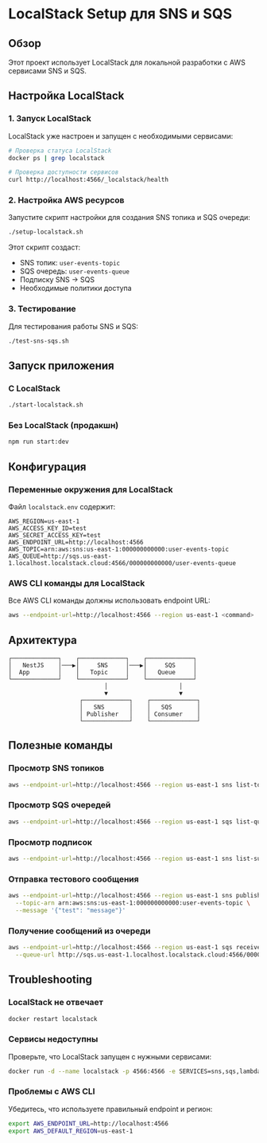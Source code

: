 # LocalStack Setup для SNS и SQS

## Обзор

Этот проект использует LocalStack для локальной разработки с AWS сервисами SNS и SQS.

## Настройка LocalStack

### 1. Запуск LocalStack

LocalStack уже настроен и запущен с необходимыми сервисами:

```bash
# Проверка статуса LocalStack
docker ps | grep localstack

# Проверка доступности сервисов
curl http://localhost:4566/_localstack/health
```

### 2. Настройка AWS ресурсов

Запустите скрипт настройки для создания SNS топика и SQS очереди:

```bash
./setup-localstack.sh
```

Этот скрипт создаст:
- SNS топик: `user-events-topic`
- SQS очередь: `user-events-queue`
- Подписку SNS → SQS
- Необходимые политики доступа

### 3. Тестирование

Для тестирования работы SNS и SQS:

```bash
./test-sns-sqs.sh
```

## Запуск приложения

### С LocalStack

```bash
./start-localstack.sh
```

### Без LocalStack (продакшн)

```bash
npm run start:dev
```

## Конфигурация

### Переменные окружения для LocalStack

Файл `localstack.env` содержит:

```
AWS_REGION=us-east-1
AWS_ACCESS_KEY_ID=test
AWS_SECRET_ACCESS_KEY=test
AWS_ENDPOINT_URL=http://localhost:4566
AWS_TOPIC=arn:aws:sns:us-east-1:000000000000:user-events-topic
AWS_QUEUE=http://sqs.us-east-1.localhost.localstack.cloud:4566/000000000000/user-events-queue
```

### AWS CLI команды для LocalStack

Все AWS CLI команды должны использовать endpoint URL:

```bash
aws --endpoint-url=http://localhost:4566 --region us-east-1 <command>
```

## Архитектура

```
┌─────────────┐    ┌─────────────┐    ┌─────────────┐
│   NestJS    │───▶│     SNS     │───▶│     SQS     │
│  App        │    │   Topic     │    │   Queue     │
└─────────────┘    └─────────────┘    └─────────────┘
                           │                    │
                           ▼                    ▼
                    ┌─────────────┐    ┌─────────────┐
                    │   SNS       │    │   SQS       │
                    │ Publisher   │    │ Consumer    │
                    └─────────────┘    └─────────────┘
```

## Полезные команды

### Просмотр SNS топиков
```bash
aws --endpoint-url=http://localhost:4566 --region us-east-1 sns list-topics
```

### Просмотр SQS очередей
```bash
aws --endpoint-url=http://localhost:4566 --region us-east-1 sqs list-queues
```

### Просмотр подписок
```bash
aws --endpoint-url=http://localhost:4566 --region us-east-1 sns list-subscriptions
```

### Отправка тестового сообщения
```bash
aws --endpoint-url=http://localhost:4566 --region us-east-1 sns publish \
  --topic-arn arn:aws:sns:us-east-1:000000000000:user-events-topic \
  --message '{"test": "message"}'
```

### Получение сообщений из очереди
```bash
aws --endpoint-url=http://localhost:4566 --region us-east-1 sqs receive-message \
  --queue-url http://sqs.us-east-1.localhost.localstack.cloud:4566/000000000000/user-events-queue
```

## Troubleshooting

### LocalStack не отвечает
```bash
docker restart localstack
```

### Сервисы недоступны
Проверьте, что LocalStack запущен с нужными сервисами:
```bash
docker run -d --name localstack -p 4566:4566 -e SERVICES=sns,sqs,lambda localstack/localstack
```

### Проблемы с AWS CLI
Убедитесь, что используете правильный endpoint и регион:
```bash
export AWS_ENDPOINT_URL=http://localhost:4566
export AWS_DEFAULT_REGION=us-east-1
```